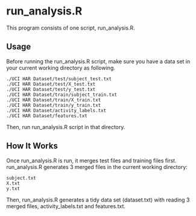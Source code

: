 
run_analysis.R
==============

This program consists of one script, run_analysis.R.


Usage
-----

Before running the run_analysis.R script, make sure you have a data set
in your current working directory as following.

    ./UCI HAR Dataset/test/subject_test.txt
    ./UCI HAR Dataset/test/X_test.txt
    ./UCI HAR Dataset/test/y_test.txt
    ./UCI HAR Dataset/train/subject_train.txt
    ./UCI HAR Dataset/train/X_train.txt
    ./UCI HAR Dataset/train/y_train.txt
    ./UCI HAR Dataset/activity_labels.txt
    ./UCI HAR Dataset/features.txt

Then, run run_analysis.R script in that directory.


How It Works
------------

Once run_analysis.R is run, it merges test files and training files first.
run_analysis.R generates 3 merged files in the current working directory:

    subject.txt
    X.txt
    y.txt

Then, run_analysis.R generates a tidy data set (dataset.txt) with reading
3 merged files, activity_labels.txt and features.txt.

